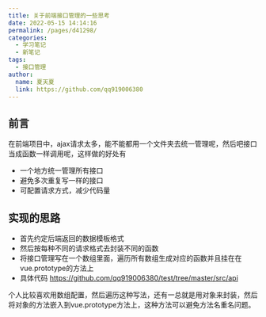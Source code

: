 ```yaml
---
title: 关于前端接口管理的一些思考
date: 2022-05-15 14:14:16
permalink: /pages/d41298/
categories: 
  - 学习笔记
  - 新笔记
tags: 
  - 接口管理
author: 
  name: 夏天夏
  link: https://github.com/qq919006380
---
```

## 前言
在前端项目中，ajax请求太多，能不能都用一个文件夹去统一管理呢，然后吧接口当成函数一样调用呢，这样做的好处有

- 一个地方统一管理所有接口
- 避免多次重复写一样的接口
- 可配置请求方式，减少代码量

## 实现的思路

- 首先约定后端返回的数据模板格式
- 然后按每种不同的请求格式去封装不同的函数
- 将接口管理写在一个数组里面，遍历所有数组生成对应的函数并且挂在在vue.prototype的方法上
- 具体代码 https://github.com/qq919006380/test/tree/master/src/api

个人比较喜欢用数组配置，然后遍历这种写法，还有一总就是用对象来封装，然后将对象的方法嵌入到vue.prototype方法上，这种方法可以避免方法名重名问题。

